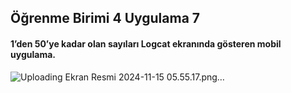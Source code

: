 ## Öğrenme Birimi 4 Uygulama 7
#### 1’den 50’ye kadar olan sayıları Logcat ekranında gösteren mobil uygulama.

![Uploading Ekran Resmi 2024-11-15 05.55.17.png…]()
